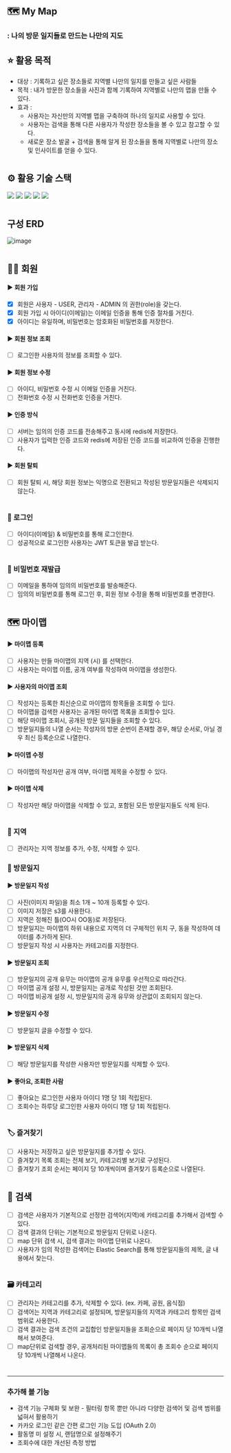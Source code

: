 ## 🗺️ My Map
### : 나의 방문 일지들로 만드는 나만의 지도

## ⭐ 활용 목적 
* 대상 : 기록하고 싶은 장소들로 지역별 나만의 일지를 만들고 싶은 사람들
* 목적 : 내가 방문한 장소들을 사진과 함께 기록하여 지역별로 나만의 맵을 만들 수 있다.
* 효과 :
  * 사용자는 자신만의 지역별 맵을 구축하여 하나의 일지로 사용할 수 있다.
  * 사용자는 검색을 통해 다른 사용자가 작성한 장소들을 볼 수 있고 참고할 수 있다.
  * 새로운 장소 발굴 + 검색을 통해 알게 된 장소들을 통해 지역별로 나만의 장소 및 인사이트를 얻을 수 있다.
# 
## ⚙️ 활용 기술 스택
<img src="https://img.shields.io/badge/springboot-6DB33F?style=for-the-badge&logo=springboot&logoColor=white"> <img src="https://img.shields.io/badge/java-007396?style=for-the-badge&logo=java&logoColor=white"> <img src="https://img.shields.io/badge/mysql-4479A1?style=for-the-badge&logo=mysql&logoColor=white"> <img src="https://img.shields.io/badge/Hibernate-59666C?style=for-the-badge&logo=Hibernate&logoColor=white"> <img src="https://img.shields.io/badge/redis-DC382D?style=for-the-badge&logo=redis&logoColor=white"> 
#
## 구성 ERD
![image](https://github.com/seowonn/my-map/assets/144876148/69d4513f-083b-4170-bccd-96ac9cc580ee)

#
## 🙎‍♀ 회원
#### ▶️ 회원 가입
  - [x] 회원은 사용자 - USER, 관리자 - ADMIN 의 권한(role)을 갖는다.
  - [x] 회원 가입 시 아이디(이메일)는 이메일 인증을 통해 인증 절차를 거친다.
  - [x] 아이디는 유일하며, 비밀번호는 암호화된 비밀번호를 저장한다.
    
#### ▶️ 회원 정보 조회
  - [ ] 로그인한 사용자의 정보를 조회할 수 있다. 

#### ▶️ 회원 정보 수정
  - [ ] 아이디, 비밀번호 수정 시 이메일 인증을 거친다.
  - [ ] 전화번호 수정 시 전화번호 인증을 거친다.
  
  #### ▶️ 인증 방식 
   - [ ] 서버는 임의의 인증 코드를 전송해주고 동시에 redis에 저장한다.
   - [ ] 사용자가 입력한 인증 코드와 redis에 저장된 인증 코드를 비교하여 인증을 진행한다.

#### ▶️ 회원 탈퇴
  - [ ] 회원 탈퇴 시, 해당 회원 정보는 익명으로 전환되고 작성된 방문일지들은 삭제되지 않는다.
#
### 🔐 로그인
- [ ] 아이디(이메일) & 비밀번호를 통해 로그인한다.
- [ ] 성공적으로 로그인한 사용자는 JWT 토큰을 발급 받는다.
#
### 🔑 비밀번호 재발급
- [ ] 이메일을 통하여 임의의 비밀번호를 발송해준다.
- [ ] 임의의 비밀번호를 통해 로그인 후, 회원 정보 수정을 통해 비밀번호를 변경한다.
#
## 🗺️ 마이맵
#### ▶️  마이맵 등록
  - [ ] 사용자는 만들 마이맵의 지역 (시) 를 선택한다. 
  - [ ] 사용자는 마이맵 이름, 공개 여부를 작성하여 마이맵을 생성한다.
        
#### ▶️ 사용자의 마이맵 조회
  - [ ] 작성자는 등록한 최신순으로 마이맵의 항목들을 조회할 수 있다.
  - [ ] 마이맵을 검색한 사용자는 공개된 마이맵 목록을 조회할수 있다.
   - [ ] 해당 마이맵 조회시, 공개된 방문 일지들을 조회할 수 있다.
   - [ ] 방문일지들의 나열 순서는 작성자의 방문 순번이 존재할 경우, 해당 순서로, 아닐 경우 최신 등록순으로 나열한다.
         
#### ▶️ 마이맵 수정
  - [ ] 마이맵의 작성자만 공개 여부, 마이맵 제목을 수정할 수 있다.
        
#### ▶️ 마이맵 삭제
  - [ ] 작성자만 해당 마이맵을 삭제할 수 있고, 포함된 모든 방문일지들도 삭제 된다.  
#
### 🏡 지역 
- [ ] 관리자는 지역 정보를 추가, 수정, 삭제할 수 있다.
### 📗 방문일지
#### ▶️ 방문일지 작성
  - [ ] 사진(이미지 파일)을  최소 1개 ~ 10개 등록할 수 있다.
   - [ ] 이미지 저장은 s3를 사용한다. 
  - [ ] 지역은 정해진 틀(OO시 OO동)로 저장된다.
  - [ ] 방문일지는 마이맵의 하위 내용으로 지역의 더 구체적인 위치 구, 동을 작성하여 데이터를 추가하게 된다.
  - [ ] 방문일지 작성 시 사용자는 카테고리를 지정한다.

#### ▶️ 방문일지 조회
  - [ ] 방문일지의 공개 유무는 마이맵의 공개 유무를 우선적으로 따라간다.
   - [ ] 마이맵 공개 설정 시, 방문일지는 공개로 작성된 것만 조회된다.
   - [ ] 마이맵 비공개 설정 시, 방문일지의 공개 유무와 상관없이 조회되지 않는다.
     
#### ▶️ 방문일지 수정
 - [ ] 방문일지 글을 수정할 수 있다.

#### ▶️ 방문일지 삭제
 - [ ] 해당 방문일지를 작성한 사용자만 방문일지를 삭제할 수 있다.    
        
#### ▶️ 좋아요, 조회한 사람
  - [ ] 좋아요는 로그인한 사용자 아이디 1명 당 1회 적립된다.
  - [ ] 조회수는 하루당 로그인한 사용자 아이디 1명 당 1회 적립된다.
#
### 🏷️ 즐겨찾기
  - [ ] 사용자는 저장하고 싶은 방문일지를 추가할 수 있다.
  - [ ] 즐겨찾기 목록 조회는 전체 보기, 카테고리별 보기로 구성된다.
  - [ ] 즐겨찾기 조회 순서는 페이지 당 10개씩이며 즐겨찾기 등록순으로 나열된다.
#
## 🔎 검색
- [ ] 검색은 사용자가 기본적으로 선정한 검색어(지역)에 카테고리를 추가해서 검색할 수 있다.
- [ ] 검색 결과의 단위는 기본적으로 방문일지 단위로 나온다.
- [ ] map 단위 검색 시, 검색 결과는 마이맵 단위로 나온다.
- [ ] 사용자가 임의 작성한 검색어는 Elastic Search를 통해 방문일지들의 제목, 글 내용에서 찾는다.
#
### 🗃️ 카테고리
- [ ] 관리자는 카테고리를 추가, 삭제할 수 있다. (ex. 카페, 공원, 음식점)
- [ ] 검색어는 지역과 카테고리로 설정되며, 방문일지들의 지역과 카테고리 항목만 검색 범위로 사용한다.
- [ ] 검색 결과는 검색 조건의 교집합인 방문일지들을 조회순으로 페이지 당 10개씩 나열해서 보여준다.
- [ ] map단위로 검색할 경우, 공개처리된 마이맵들의 목록이 총 조회수 순으로 페이지당 10개씩 나열해서 나온다.
#
---
### 추가해 볼 기능
* 검색 기능 구체화 및 보완 - 필터링 항목 뿐만 아니라 다양한 검색어 및 검색 범위를 넓혀서 활용하기
* 카카오 로그인 같은 간편 로그인 기능 도입 (OAuth 2.0)
* 활동명 미 설정 시, 랜덤명으로 설정해주기
* 조회수에 대한 개선된 측정 방법
